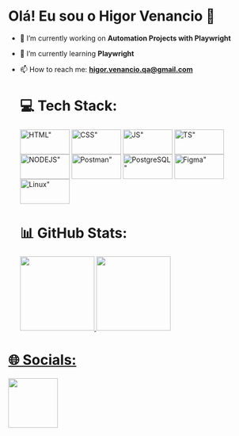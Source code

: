 # Olá! Eu sou o Higor Venancio 👋
- 🔭 I’m currently working on **Automation Projects with Playwright**
- 🌱 I’m currently learning **Playwright**
- 📫 How to reach me: **higor.venancio.qa@gmail.com**

   # 💻 Tech Stack:
   <h4></h4>
   <img align="center" alt=HTML" height="50" width="100" src="https://img.shields.io/badge/HTML5-E34F26?style=for-the-badge&logo=html5&logoColor=white">
   <img align="center" alt=CSS" height="50" width="100" src="https://img.shields.io/badge/CSS3-1572B6?style=for-the-badge&logo=css3&logoColor=white">
   <img align="center" alt=JS" height="50" width="100" src="https://img.shields.io/badge/JavaScript-F7DF1E?style=for-the-badge&logo=javascript&logoColor=black">
   <img align="center" alt=TS" height="50px" width="100px" src="https://img.shields.io/badge/TypeScript-007ACC?style=for-the-badge&logo=typescript&logoColor=white"/>
   <img align="center" alt=NODEJS" height="50px" width="100px" src="https://img.shields.io/badge/Node.js-43853D?style=for-the-badge&logo=node.js&logoColor=white"/>
   <img align="center" alt=Postman" height="50" width="100"src="https://img.shields.io/badge/Postman-FF6C37?style=for-the-badge&logo=postman&logoColor=white">
   <img align="center" alt=PostgreSQL" height="50" width="100"src=https://img.shields.io/badge/PostgreSQL-316192?style=for-the-badge&logo=postgresql&logoColor=white>
   <img align="center" alt=Figma" height="50" width="100"src="https://img.shields.io/badge/figma-%23F24E1E.svg?style=for-the-badge&logo=figma&logoColor=white">
   <img align="center" alt=Linux" height="50" width="100"src="https://img.shields.io/badge/Linux-FCC624?style=for-the-badge&logo=linux&logoColor=black"/>
 
   # 📊 GitHub Stats:
  <a href="https://github.com/HigorVenancioQA">
        <img height="150em" src="https://github-readme-stats.vercel.app/api?username=HigorVenancioQA&show_icons=true&theme=blue-green&include_all_commits=true&count_private=true"/>
    <img height="150em" src="https://github-readme-stats.vercel.app/api/top-langs/?username=HigorVenancioQA&layout=compact&langs_count=16&theme=blue-green"/>
 
# 🌐 Socials:
<div>
  <a href="https://www.linkedin.com/in/higorvenancio/" target="_blank"><img src="https://img.shields.io/badge/-LinkedIn-%230077B5?style=for-the-  badge&logo=linkedin&logoColor=white" width="100" target="_blank"></a>
</div>

